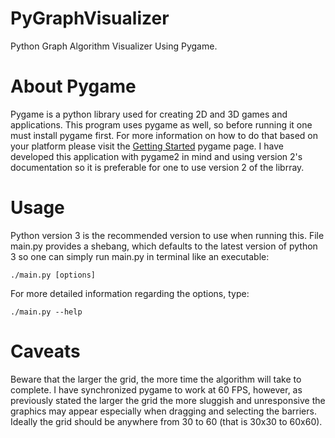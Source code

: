 # PyGraphVisualizer
Python Graph Algorithm Visualizer Using Pygame.

# About Pygame
Pygame is a python library used for creating 2D and 3D games and applications. This program uses pygame as well, so before running it one must install pygame first. For more information on how to do that based on your platform please visit the [Getting Started](https://www.pygame.org/wiki/GettingStarted) pygame page. I have developed this application with pygame2 in mind and using version 2's documentation so it is preferable for one to use version 2 of the librray.

# Usage
Python version 3 is the recommended version to use when running this. File main.py provides a shebang, which defaults to the latest version of python 3 so one can simply run main.py in terminal like an executable:
```
./main.py [options]
```
For more detailed information regarding the options, type:
```
./main.py --help
```

# Caveats
Beware that the larger the grid, the more time the algorithm will take to complete. I have synchronized pygame to work at 60 FPS, however, as previously stated the larger the grid the more sluggish and unresponsive the graphics may appear especially when dragging and selecting the barriers. Ideally the grid should be anywhere from 30 to 60 (that is 30x30 to 60x60).